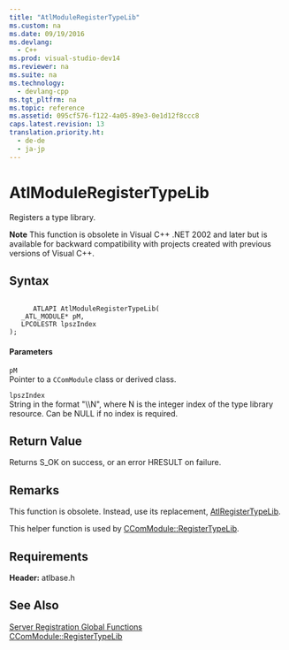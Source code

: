 ```yaml
---
title: "AtlModuleRegisterTypeLib"
ms.custom: na
ms.date: 09/19/2016
ms.devlang: 
  - C++
ms.prod: visual-studio-dev14
ms.reviewer: na
ms.suite: na
ms.technology: 
  - devlang-cpp
ms.tgt_pltfrm: na
ms.topic: reference
ms.assetid: 095cf576-f122-4a05-89e3-0e1d12f8ccc8
caps.latest.revision: 13
translation.priority.ht: 
  - de-de
  - ja-jp
---
```

# AtlModuleRegisterTypeLib
Registers a type library.  
  
 **Note** This function is obsolete in Visual C++ .NET 2002 and later but is available for backward compatibility with projects created with previous versions of Visual C++.  
  
## Syntax  
  
```  
  
      ATLAPI AtlModuleRegisterTypeLib(  
   _ATL_MODULE* pM,  
   LPCOLESTR lpszIndex   
);  
```  
  
#### Parameters  
 `pM`  
 Pointer to a `CComModule` class or derived class.  
  
 `lpszIndex`  
 String in the format "\\\N", where N is the integer index of the type library resource. Can be NULL if no index is required.  
  
## Return Value  
 Returns S_OK on success, or an error HRESULT on failure.  
  
## Remarks  
 This function is obsolete. Instead, use its replacement, [AtlRegisterTypeLib](../vs140/AtlRegisterTypeLib.md).  
  
 This helper function is used by [CComModule::RegisterTypeLib](../vs140/CComModule--RegisterTypeLib.md).  
  
## Requirements  
 **Header:** atlbase.h  
  
## See Also  
 [Server Registration Global Functions](../vs140/Server-Registration-Global-Functions.md)   
 [CComModule::RegisterTypeLib](../vs140/CComModule--RegisterTypeLib.md)